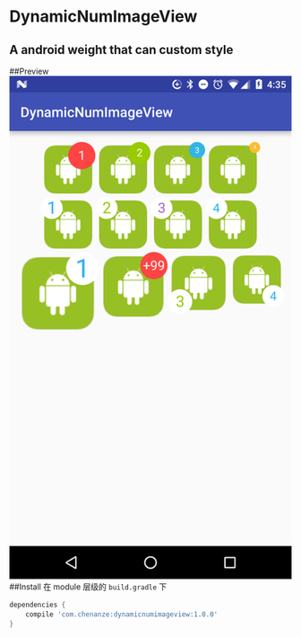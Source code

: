 # DynamicNumImageView
A android weight that can custom style
----
##Preview
![](device-2016-12-06-163517_small.png)
##Install
在 module 层级的 `build.gradle` 下

```groovy
dependencies {
    compile 'com.chenanze:dynamicnumimageview:1.0.0'
}
```
